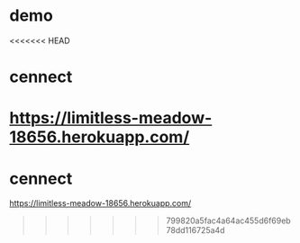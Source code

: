 # demo
<<<<<<< HEAD
# cennect
https://limitless-meadow-18656.herokuapp.com/
=======
# cennect 
https://limitless-meadow-18656.herokuapp.com/
>>>>>>> 799820a5fac4a64ac455d6f69eb78dd116725a4d
